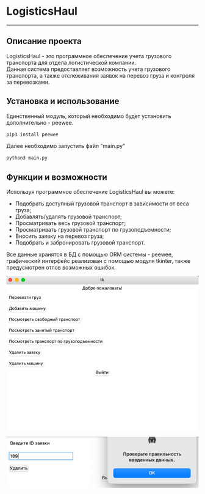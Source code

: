# LogisticsHaul

--- 
## Описание проекта

LogisticsHaul - это программное обеспечение учета грузового транспорта для отдела логистической компании.  
Данная система предоставляет возможность учета грузового транспорта, а также отслеживания заявок на перевоз груза и контроля за перевозками.   

## Установка и использование

Единственный модуль, который необходимо будет установить дополнительно - peewee.  

```bash
pip3 install peewee
```

Далее необходимо запустить файл "main.py"

```bash
python3 main.py
``` 

## Функции и возможности

Используя программное обеспечение LogisticsHaul вы можете:
- Подобрать доступный грузовой транспорт в зависимости от веса груза;
- Добавлять/удалять грузовой транспорт;
- Просматривать весь грузовой транспорт;
- Просматривать грузовой транспорт по грузоподъемности;
- Вносить заявку на перевоз груза;
- Подобрать и забронировать грузовой транспорт.  

Все данные хранятся в БД с помощью ORM системы - peewee, графический интерфейс реализован с помощью модуля tkinter, также предусмотрен отлов возможных ошибок.

![Интерфейс главной страницы](exmpl1.png)


![Отлов ошибки](exmpl2.png)


